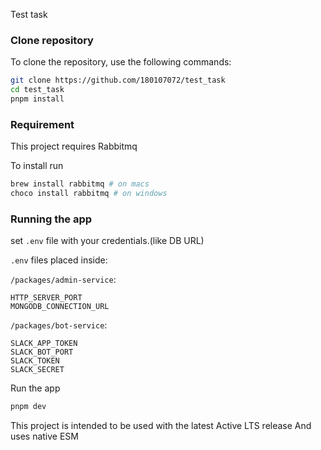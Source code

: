 Test task

### Clone repository

To clone the repository, use the following commands:

```sh
git clone https://github.com/180107072/test_task
cd test_task
pnpm install
```

### Requirement

This project requires Rabbitmq

To install run

```bash
brew install rabbitmq # on macs
choco install rabbitmq # on windows
```

### Running the app

set `.env` file with your credentials.(like DB URL)

`.env` files placed inside:

`/packages/admin-service`:

```
HTTP_SERVER_PORT
MONGODB_CONNECTION_URL
```

`/packages/bot-service`:

```
SLACK_APP_TOKEN
SLACK_BOT_PORT
SLACK_TOKEN
SLACK_SECRET
```

Run the app

```bash
pnpm dev
```

This project is intended to be used with the latest Active LTS release
And uses native ESM
